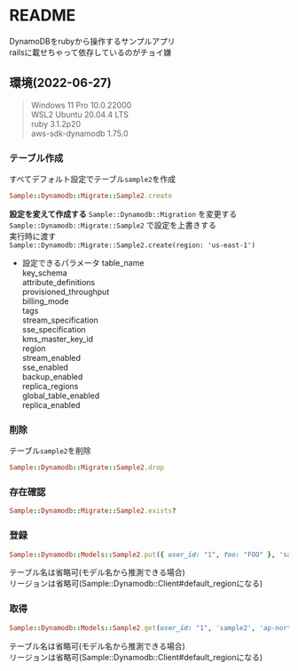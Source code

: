 # README

DynamoDBをrubyから操作するサンプルアプリ  
railsに載せちゃって依存しているのがチョイ嫌

## 環境(2022-06-27)
> Windows 11 Pro 10.0.22000  
> WSL2 Ubuntu 20.04.4 LTS  
> ruby 3.1.2p20  
> aws-sdk-dynamodb 1.75.0  

### テーブル作成

すべてデフォルト設定でテーブル`sample2`を作成

```rb
Sample::Dynamodb::Migrate::Sample2.create
```

**設定を変えて作成する**
`Sample::Dynamodb::Migration` を変更する  
`Sample::Dynamodb::Migrate::Sample2` で設定を上書きする  
実行時に渡す  
`Sample::Dynamodb::Migrate::Sample2.create(region: 'us-east-1')`  

* 設定できるパラメータ
table_name  
key_schema  
attribute_definitions  
provisioned_throughput  
billing_mode  
tags  
stream_specification  
sse_specification  
kms_master_key_id  
region  
stream_enabled  
sse_enabled  
backup_enabled  
replica_regions  
global_table_enabled  
replica_enabled  

### 削除

テーブル`sample2`を削除

```rb
Sample::Dynamodb::Migrate::Sample2.drop
```

### 存在確認

```rb
Sample::Dynamodb::Migrate::Sample2.exists?
```


### 登録

```rb
Sample::Dynamodb::Models::Sample2.put({ user_id: "1", foo: "FOO" }, 'sample2', 'ap-northeast-1')
```

テーブル名は省略可(モデル名から推測できる場合)  
リージョンは省略可(Sample::Dynamodb::Client#default_regionになる)  

### 取得

```rb
Sample::Dynamodb::Models::Sample2.get(user_id: "1", 'sample2', 'ap-northeast-1')
```

テーブル名は省略可(モデル名から推測できる場合)  
リージョンは省略可(Sample::Dynamodb::Client#default_regionになる)  

